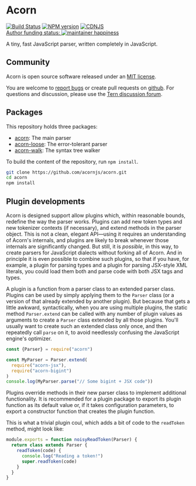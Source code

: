 # Acorn

[![Build Status](https://travis-ci.org/acornjs/acorn.svg?branch=master)](https://travis-ci.org/acornjs/acorn)
[![NPM version](https://img.shields.io/npm/v/acorn.svg)](https://www.npmjs.com/package/acorn)
[![CDNJS](https://img.shields.io/cdnjs/v/acorn.svg)](https://cdnjs.com/libraries/acorn)  
[Author funding status: ![maintainer happiness](https://marijnhaverbeke.nl/fund/status_s.png?force)](https://marijnhaverbeke.nl/fund/)

A tiny, fast JavaScript parser, written completely in JavaScript.

## Community

Acorn is open source software released under an
[MIT license](https://github.com/acornjs/acorn/blob/master/LICENSE).

You are welcome to
[report bugs](https://github.com/acornjs/acorn/issues) or create pull
requests on [github](https://github.com/acornjs/acorn). For questions
and discussion, please use the
[Tern discussion forum](https://discuss.ternjs.net).

## Packages

This repository holds three packages:

 - [acorn](https://github.com/acornjs/acorn/blob/master/acorn/): The
   main parser
 - [acorn-loose](https://github.com/acornjs/acorn/blob/master/acorn-loose/): The
   error-tolerant parser
 - [acorn-walk](https://github.com/acornjs/acorn/blob/master/acorn-walk/): The
   syntax tree walker

To build the content of the repository, run `npm install`.

```sh
git clone https://github.com/acornjs/acorn.git
cd acorn
npm install
```

## Plugin developments

Acorn is designed support allow plugins which, within reasonable
bounds, redefine the way the parser works. Plugins can add new token
types and new tokenizer contexts (if necessary), and extend methods in
the parser object. This is not a clean, elegant API—using it requires
an understanding of Acorn's internals, and plugins are likely to break
whenever those internals are significantly changed. But still, it is
_possible_, in this way, to create parsers for JavaScript dialects
without forking all of Acorn. And in principle it is even possible to
combine such plugins, so that if you have, for example, a plugin for
parsing types and a plugin for parsing JSX-style XML literals, you
could load them both and parse code with both JSX tags and types.

A plugin is a function from a parser class to an extended parser
class. Plugins can be used by simply applying them to the `Parser`
class (or a version of that already extended by another plugin). But
because that gets a little awkward, syntactically, when you are using
multiple plugins, the static method `Parser.extend` can be called with
any number of plugin values as arguments to create a `Parser` class
extended by all those plugins. You'll usually want to create such an
extended class only once, and then repeatedly call `parse` on it, to
avoid needlessly confusing the JavaScript engine's optimizer.

```javascript
const {Parser} = require("acorn")

const MyParser = Parser.extend(
  require("acorn-jsx"),
  require("acorn-bigint")
)
console.log(MyParser.parse("// Some bigint + JSX code"))
```

Plugins override methods in their new parser class to implement
additional functionality. It is recommended for a plugin package to
export its plugin function as its default value or, if it takes
configuration parameters, to export a constructor function that
creates the plugin function.

This is what a trivial plugin coul, which adds a bit of code to the
`readToken` method, might look like:

```javascript
module.exports = function noisyReadToken(Parser) {
  return class extends Parser {
    readToken(code) {
      console.log("Reading a token!")
      super.readToken(code)
    }
  }
}
```
